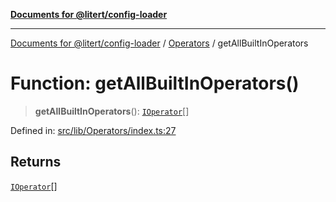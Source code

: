 [**Documents for @litert/config-loader**](../../README.md)

***

[Documents for @litert/config-loader](../../README.md) / [Operators](../README.md) / getAllBuiltInOperators

# Function: getAllBuiltInOperators()

> **getAllBuiltInOperators**(): [`IOperator`](../../Declaration/interfaces/IOperator.md)[]

Defined in: [src/lib/Operators/index.ts:27](https://github.com/litert/config-loader.js/blob/master/src/lib/Operators/index.ts#L27)

## Returns

[`IOperator`](../../Declaration/interfaces/IOperator.md)[]

